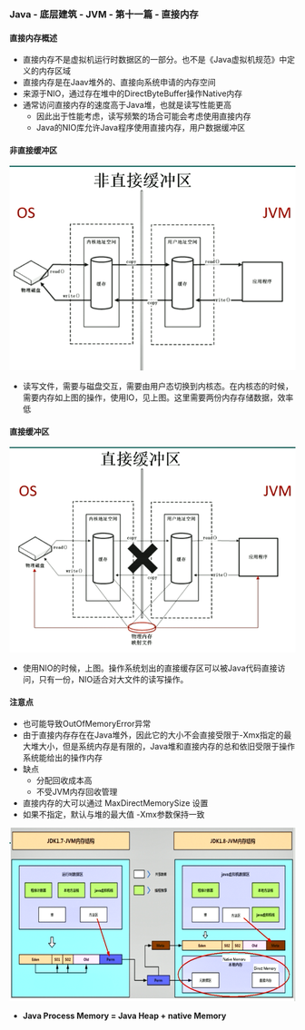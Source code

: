 ###  Java - 底层建筑 - JVM - 第十一篇 - 直接内存

####  直接内存概述

- 直接内存不是虚拟机运行时数据区的一部分。也不是《Java虚拟机规范》中定义的内存区域
- 直接内存是在Jaav堆外的、直接向系统申请的内存空间
- 来源于NIO，通过存在堆中的DirectByteBuffer操作Native内存
- 通常访问直接内存的速度高于Java堆，也就是读写性能更高
  - 因此出于性能考虑，读写频繁的场合可能会考虑使用直接内存
  - Java的NIO库允许Java程序使用直接内存，用户数据缓冲区

#### 非直接缓冲区

![非直接缓冲区](images/非直接缓冲区.png)

- 读写文件，需要与磁盘交互，需要由用户态切换到内核态。在内核态的时候，需要内存如上图的操作，使用IO，见上图。这里需要两份内存存储数据，效率低

#### 直接缓冲区

![直接缓冲区](images/直接缓冲区.png)

- 使用NIO的时候，上图。操作系统划出的直接缓存区可以被Java代码直接访问，只有一份，NIO适合对大文件的读写操作。

#### 注意点

- 也可能导致OutOfMemoryError异常
- 由于直接内存存在在Java堆外，因此它的大小不会直接受限于-Xmx指定的最大堆大小，但是系统内存是有限的，Java堆和直接内存的总和依旧受限于操作系统能给出的操作内存
- 缺点
  - 分配回收成本高
  - 不受JVM内存回收管理
- 直接内存的大可以通过 MaxDirectMemorySize 设置
- 如果不指定，默认与堆的最大值 -Xmx参数保持一致

![JVM内存结构](images/JVM内存结构.png)

- **Java Process Memory = Java Heap + native Memory**

